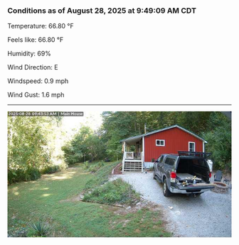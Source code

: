 ### Conditions as of August 28, 2025 at 9:49:09 AM CDT 

Temperature: 66.80 &deg;F

Feels like: 66.80 &deg;F

Humidity: 69%

Wind Direction: E

Windspeed: 0.9 mph

Wind Gust: 1.6 mph

---

<img src="./images/latest.jpeg"/>

